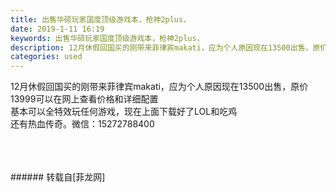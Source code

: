 ```yaml
---
title: 出售华硕玩家国度顶级游戏本，枪神2plus，
date: 2019-1-11 16:19
keywords: 出售华硕玩家国度顶级游戏本，枪神2plus，
description: 12月休假回国买的刚带来菲律宾makati，应为个人原因现在13500出售，原价13999可以在网上查看价格和详细配置基本可以全特效玩任何游戏，现在上面下载好了LOL和吃鸡还有热血传奇。微信：15272788400
categories: used
---
```

<td class="t_f" id="postmessage_2668003">

12月休假回国买的刚带来菲律宾makati，应为个人原因现在13500出售，原价13999可以在网上查看价格和详细配置<br/>
基本可以全特效玩任何游戏，现在上面下载好了LOL和吃鸡<br/>
还有热血传奇。微信：15272788400<br/>
<img alt="" border="0" class="zoom" data-cf-modified-86d04e4794ed300f0c731e10-="" file="http://www.flw.ph/data/appbyme/upload/image/201901/11/vgBGeSPhSFC1.jpg" id="aimg_mqWll" lazyloadthumb="1" onclick="" onmouseover="" src="http://www.flw.ph/data/appbyme/upload/image/201901/11/vgBGeSPhSFC1.jpg"/><br/>
<br/>
<img alt="" border="0" class="zoom" data-cf-modified-86d04e4794ed300f0c731e10-="" file="http://www.flw.ph/data/appbyme/upload/image/201901/11/InQSMNWDnCuR.jpg" id="aimg_Z7SB9" lazyloadthumb="1" onclick="" onmouseover="" src="http://www.flw.ph/data/appbyme/upload/image/201901/11/InQSMNWDnCuR.jpg"/><br/>
<br/>
<img alt="" border="0" class="zoom" data-cf-modified-86d04e4794ed300f0c731e10-="" file="http://www.flw.ph/data/appbyme/upload/image/201901/11/oSgPs1j6LPDL.jpg" id="aimg_bp1ef" lazyloadthumb="1" onclick="" onmouseover="" src="http://www.flw.ph/data/appbyme/upload/image/201901/11/oSgPs1j6LPDL.jpg"/><br/>
<br/>
</td>
###### 转载自[菲龙网]
